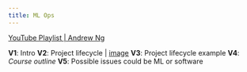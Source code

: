 ```yaml
---
title: ML Ops
---
```


[YouTube Playlist | Andrew Ng](https://www.youtube.com/playlist?list=PLkDaE6sCZn6GMoA0wbpJLi3t34Gd8l0aK)

**V1**: Intro
**V2**: Project lifecycle | [image](Pasted%20image%2020241105105907.png)
**V3**: Project lifecycle example
**V4**: *Course outline*
**V5**: Possible issues could be ML or software


















